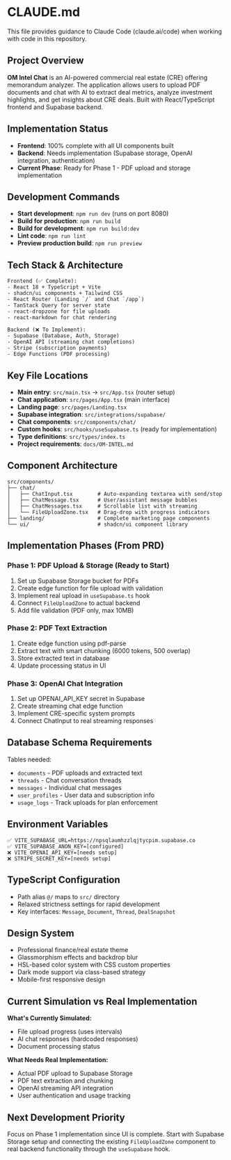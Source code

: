 # CLAUDE.md

This file provides guidance to Claude Code (claude.ai/code) when working with code in this repository.

## Project Overview

**OM Intel Chat** is an AI-powered commercial real estate (CRE) offering memorandum analyzer. The application allows users to upload PDF documents and chat with AI to extract deal metrics, analyze investment highlights, and get insights about CRE deals. Built with React/TypeScript frontend and Supabase backend.

## Implementation Status

- **Frontend**: 100% complete with all UI components built
- **Backend**: Needs implementation (Supabase storage, OpenAI integration, authentication)
- **Current Phase**: Ready for Phase 1 - PDF upload and storage implementation

## Development Commands

- **Start development**: `npm run dev` (runs on port 8080)
- **Build for production**: `npm run build`
- **Build for development**: `npm run build:dev`
- **Lint code**: `npm run lint`
- **Preview production build**: `npm run preview`

## Tech Stack & Architecture

```
Frontend (✅ Complete):
- React 18 + TypeScript + Vite
- shadcn/ui components + Tailwind CSS
- React Router (Landing `/` and Chat `/app`)
- TanStack Query for server state
- react-dropzone for file uploads
- react-markdown for chat rendering

Backend (❌ To Implement):
- Supabase (Database, Auth, Storage)
- OpenAI API (streaming chat completions)
- Stripe (subscription payments)
- Edge Functions (PDF processing)
```

## Key File Locations

- **Main entry**: `src/main.tsx` → `src/App.tsx` (router setup)
- **Chat application**: `src/pages/App.tsx` (main interface)
- **Landing page**: `src/pages/Landing.tsx`
- **Supabase integration**: `src/integrations/supabase/`
- **Chat components**: `src/components/chat/`
- **Custom hooks**: `src/hooks/useSupabase.ts` (ready for implementation)
- **Type definitions**: `src/types/index.ts`
- **Project requirements**: `docs/OM-INTEL.md`

## Component Architecture

```
src/components/
├── chat/
│   ├── ChatInput.tsx        # Auto-expanding textarea with send/stop
│   ├── ChatMessage.tsx      # User/assistant message bubbles
│   ├── ChatMessages.tsx     # Scrollable list with streaming
│   └── FileUploadZone.tsx   # Drag-drop with progress indicators
├── landing/                 # Complete marketing page components
└── ui/                      # shadcn/ui component library
```

## Implementation Phases (From PRD)

### Phase 1: PDF Upload & Storage (Ready to Start)
1. Set up Supabase Storage bucket for PDFs
2. Create edge function for file upload with validation
3. Implement real upload in `useSupabase.ts` hook
4. Connect `FileUploadZone` to actual backend
5. Add file validation (PDF only, max 10MB)

### Phase 2: PDF Text Extraction
1. Create edge function using pdf-parse
2. Extract text with smart chunking (6000 tokens, 500 overlap)
3. Store extracted text in database
4. Update processing status in UI

### Phase 3: OpenAI Chat Integration
1. Set up OPENAI_API_KEY secret in Supabase
2. Create streaming chat edge function
3. Implement CRE-specific system prompts
4. Connect ChatInput to real streaming responses

## Database Schema Requirements

Tables needed:
- `documents` - PDF uploads and extracted text
- `threads` - Chat conversation threads
- `messages` - Individual chat messages
- `user_profiles` - User data and subscription info
- `usage_logs` - Track uploads for plan enforcement

## Environment Variables

```env
✅ VITE_SUPABASE_URL=https://npsqlaumhzzlqjtycpim.supabase.co
✅ VITE_SUPABASE_ANON_KEY=[configured]
❌ VITE_OPENAI_API_KEY=[needs setup]
❌ STRIPE_SECRET_KEY=[needs setup]
```

## TypeScript Configuration

- Path alias `@/` maps to `src/` directory
- Relaxed strictness settings for rapid development
- Key interfaces: `Message`, `Document`, `Thread`, `DealSnapshot`

## Design System

- Professional finance/real estate theme
- Glassmorphism effects and backdrop blur
- HSL-based color system with CSS custom properties
- Dark mode support via class-based strategy
- Mobile-first responsive design

## Current Simulation vs Real Implementation

**What's Currently Simulated:**
- File upload progress (uses intervals)
- AI chat responses (hardcoded responses)
- Document processing status

**What Needs Real Implementation:**
- Actual PDF upload to Supabase Storage
- PDF text extraction and chunking
- OpenAI streaming API integration
- User authentication and usage tracking

## Next Development Priority

Focus on Phase 1 implementation since UI is complete. Start with Supabase Storage setup and connecting the existing `FileUploadZone` component to real backend functionality through the `useSupabase` hook.